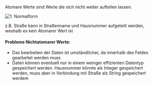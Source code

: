 Atomare Werte sind Werte die sich nicht weiter aufteilen lassen.

![1. Normalform](assets/images/1NF.png)

z.B. Straße kann in Straßenname und Hausnummer aufgeteilt werden, weshalb es kein Atomarer Wert ist

#### Probleme Nichtatomarer Werte:
<ul>
<li>Das bearbeiten der Daten ist umständlicher, da innerhalb des Feldes gearbeitet werden muss</li>
<li>Daten können eventuell nur in einem weniger effizienten Datentyp gespeichert werden. Hausnummer könnte als Integer gespeichert werden, muss aber in Verbindung mit Straße als String gespeichert werdem</li>
</ul>
